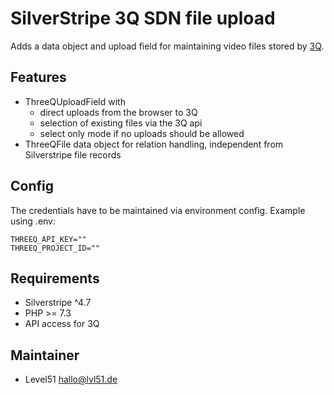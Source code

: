 # SilverStripe 3Q SDN file upload
Adds a data object and upload field for maintaining video files stored by [3Q](https://3q.video/).

## Features
- ThreeQUploadField with 
  - direct uploads from the browser to 3Q
  - selection of existing files via the 3Q api
  - select only mode if no uploads should be allowed
- ThreeQFile data object for relation handling, independent from Silverstripe file records

## Config
The credentials have to be maintained via environment config. Example using .env:

```
THREEQ_API_KEY=""
THREEQ_PROJECT_ID=""
```

## Requirements
- Silverstripe ^4.7
- PHP >= 7.3
- API access for 3Q

## Maintainer
- Level51 [hallo@lvl51.de](mailto:hallo@lvl51.de)
